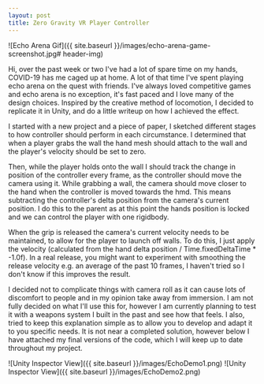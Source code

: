 ```yaml
---
layout: post
title: Zero Gravity VR Player Controller
---
```


![Echo Arena Gif]({{ site.baseurl }}/images/echo-arena-game-screenshot.jpg# header-img)

Hi, over the past week or two I've had a lot of spare time on my hands, COVID-19 has me caged up at home. A lot of that time I've spent playing echo arena on the quest with friends. I've always loved competitive games and echo arena is no exception, it's fast paced and I love many of the design choices. Inspired by the creative method of locomotion, I decided to replicate it in Unity, and do a little writeup on how I achieved the effect.

I started with a new project and a piece of paper, I sketched different stages to how controller should perform in each circumstance. I determined that when a player grabs the wall the hand mesh should attach to the wall and the player's velocity should be set to zero. 

Then, while the player holds onto the wall I should track the change in position of the controller every frame, as the controller should move the camera using it. While grabbing a wall, the camera should move closer to the hand when the controller is moved towards the hmd. This means subtracting the controller's delta position from the camera's current position. I do this to the parent as at this point the hands position is locked and we can control the player with one rigidbody.

When the grip is released the camera's current velocity needs to be maintained, to allow for the player to launch off walls. To do this, I just apply the velocity (calculated from the hand delta position / Time.fixedDeltaTime * -1.0f). In a real release, you might want to experiment with smoothing the release velocity e.g. an average of the past 10 frames, I haven't tried so I don't know if this improves the result.

I decided not to complicate things with camera roll as it can cause lots of discomfort to people and in my opinion take away from immersion. I am not fully decided on what I'll use this for, however I am currently planning to test it with a weapons system I built in the past and see how that feels. I also, tried to keep this explanation simple as to allow you to develop and adapt it to you specific needs. It is not near a completed solution, however below I have attached my final versions of the code, which I will keep up to date throughout my project.

<script src="https://gist-it.appspot.com/https://github.com/Nattress98/ZeroGravityVRPlayerController/blob/master/HandController.cs"></script>
<script src="https://gist-it.appspot.com/https://github.com/Nattress98/ZeroGravityVRPlayerController/blob/master/PlayerController.cs"></script>

![Unity Inspector View]({{ site.baseurl }}/images/EchoDemo1.png)
![Unity Inspector View]({{ site.baseurl }}/images/EchoDemo2.png)
